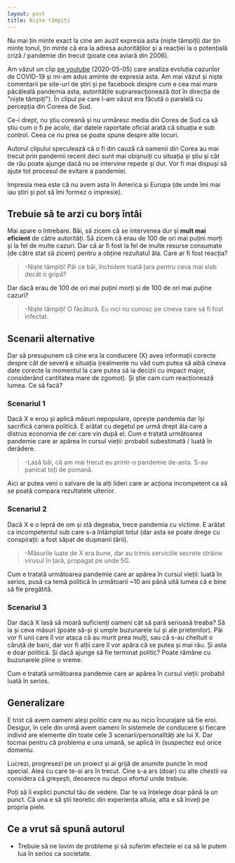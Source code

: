```yaml
---
layout: post
title: Niște tâmpiți
---
```


Nu mai țin minte exact la cine am auzit expresia asta (niște tâmpiți) dar țin minte tonul, țin minte că era la adresa autorităților și a reacției la o potențială criză / pandemie din trecut (poate cea aviară din 2006).

Am văzut un clip [pe youtube](https://www.youtube.com/watch?v=crS-18KV3Ow) (2020-05-05) care analiza evoluția cazurilor de COVID-19 și mi-am adus aminte de expresia asta. Am mai văzut și niște comentarii pe site-uri de știri și pe facebook despre cum e cea mai mare păcăleală pandemia asta, autoritățile suprareacționează (tot în direcția de "niște tâmpiți"). În clipul pe care l-am văzut era făcută o paralelă cu percepția din Coreea de Sud.

Ce-i drept, nu știu coreană și nu urmăresc media din Corea de Sud ca să știu cum o fi pe acolo, dar datele raportate oficial arată că situația e sub control. Ceea ce nu prea se poate spune despre alte locuri.

Autorul clipului speculează că o fi din cauză că oamenii din Corea au mai trecut prin pandemii recent deci sunt mai obișnuiți cu situația și știu și cât de rău poate ajunge dacă nu se intervine repede și dur. Vor fi mai dispuși să ajute tot procesul de evitare a pandemiei.

Impresia mea este că nu avem asta în America și Europa (de unde îmi mai iau știri și pot să îmi formez o impresie).

## Trebuie să te arzi cu borș întâi

Mai apare o întrebare.
Băi, să zicem că se intervenea dur și **mult mai eficient** de către autorități. Să zicem că erau de 100 de ori mai puțini morți și la fel de multe cazuri. Dar că ar fi fost la fel de multe resurse consumate (de către stat să zicem) pentru a obține rezultatul ăla. Care ar fi fost reacția?

> -Niște tâmpiți! Păi ce băi, închidem toată țara pentru ceva mai slab decât o gripă?

Dar dacă erau de 100 de ori mai puțini morți și de 100 de ori mai puține cazuri?

> -Niște tâmpiți! O făcătură. Eu nici nu cunosc pe cineva care să fi fost infectat.

## Scenarii alternative

Dar să presupunem că cine era la conducere (X) avea informații corecte despre cât de severă e situația (realmente nu văd cum putea să aibă cineva date corecte la momentul la care putea să ia decizii cu impact major, considerând cantitatea mare de zgomot). Și știe cam cum reacționează lumea. Ce să facă?

### Scenariul 1

Dacă X e erou și aplică măsuri nepopulare, oprește pandemia dar își sacrifică cariera politică. E arătat cu degetul pe urmă drept ăla care a distrus economia de cei care vin după el.
Cum e tratată următoarea pandemie care ar apărea în cursul vieții: probabil subestimată / luată în derâdere.

> -Lasă băi, că am mai trecut eu printr-o pandemie de-asta. S-au panicat toți de pomană.

Aici ar putea veni o salvare de la alți lideri care ar acționa incompetent ca să se poată compara rezultatele ulterior.

### Scenariul 2

Dacă X e o lepră de om și stă degeaba, trece pandemia cu victime. E arătat ca incompetentul sub care s-a întâmplat totul (dar asta se poate drege cu conspirații: a fost săpat de dușmanii țării).

> -Măsurile luate de X era bune, dar au trimis serviciile secrete străine virusul în țară, propagat pe unde 5G.

Cum e tratată următoarea pandemie care ar apărea în cursul vieții: luată în serios, pusă ca temă politică în următoarii ~10 ani până uită lumea că e bine să fie pregătită.

### Scenariul 3

Dar dacă X lasă să moară suficienți oameni cât să pară serioasă treaba? Să ia și ceva măsuri (poate să-și și umple buzunarele lui și ale prietenilor). Păi vor fi unii care îl vor ataca că au murit prea mulți, sau că s-au cheltuit o căruță de bani, dar vor fi alții care îl vor apăra că se putea și mai rău. Și asta e doar politică. Și dacă ajunge să fie terminat politic? Poate rămâne cu buzunarele pline o vreme.

Cum e tratată următoarea pandemie care ar apărea în cursul vieții: probabil luată în serios.

## Generalizare

E trist că avem oameni aleși politic care nu au nicio încurajare să fie eroi. Desigur, în cele din urmă avem oameni în sistemele de conducere și fiecare individ are elemente din toate cele 3 scenarii/personalități ale lui X. Dar tocmai pentru că problema e una umană, se aplică în (suspectez eu) orice domeniu.

Lucrezi, progresezi pe un proiect și ai grijă de anumite puncte în mod special. Alea cu care te-ai ars în trecut. Cine s-a ars (doar) cu alte chestii va considera că greșești, deoarece nu depui efortul unde trebuie.

Poți să îi explici punctul tău de vedere. Dar te va înțelege doar până la un punct. Că una e să știi teoretic din experiența altuia, alta e să înveți pe propria piele.

## Ce a vrut să spună autorul

- Trebuie să ne lovim de probleme și să suferim efectele ei ca să le putem lua în serios ca societate.
